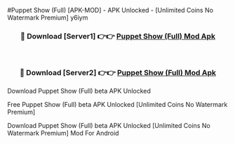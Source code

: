#Puppet Show (Full) [APK-MOD] - APK Unlocked - [Unlimited Coins No Watermark Premium] y6iym



<div align="center">

<h3>🔴 Download [Server1] 👉👉 <a href="https://momento.my/?title=Puppet_Show_(Full)">Puppet Show (Full) Mod Apk</a></h3><br>

<h3>🔴 Download [Server2] 👉👉 <a href="https://momento.my/?title=Puppet_Show_(Full)">Puppet Show (Full) Mod Apk</a></h3>
</div>



Download Puppet Show (Full) beta APK Unlocked

Free Puppet Show (Full) beta APK Unlocked [Unlimited Coins No Watermark Premium]

Download Puppet Show (Full) beta APK Unlocked [Unlimited Coins No Watermark Premium] Mod For Android
